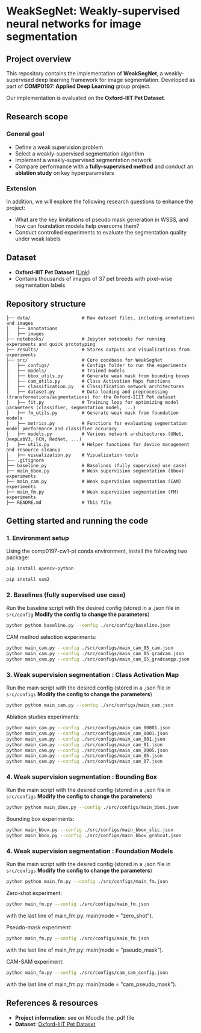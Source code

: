 # WeakSegNet: Weakly-supervised neural networks for image segmentation

## Project overview
This repository contains the implementation of **WeakSegNet**, a weakly-supervised deep learning framework for image segmentation. Developed as part of **COMP0197: Applied Deep Learning** group project.

Our implementation is evaluated on the **Oxford-IIIT Pet Dataset**.

## Research scope
### General goal
- Define a weak supervision problem
- Select a weakly-supervised segmentation algorithm
- Implement a weakly-supervised segmentation network
- Compare performance with a **fully-supervised method** and conduct an **ablation study** on key hyperparameters

### Extension
In addition, we will explore the following research questions to enhance the project:
- What are the key limitations of pseudo mask generation in WSSS, and how can foundation models help overcome them?
- Conduct controlled experiments to evaluate the segmentation quality under weak labels

## Dataset
- **Oxford-IIIT Pet Dataset** ([Link](https://www.robots.ox.ac.uk/~vgg/data/pets/))
- Contains thousands of images of 37 pet breeds with pixel-wise segmentation labels

## Repository structure
```
├── data/                   # Raw dataset files, including annotations and images
│   ├── annotations   
│   ├── images
├── notebooks/              # Jupyter notebooks for running experiments and quick prototyping
├── results/                # Stores outputs and visualizations from experiments
├── src/                    # Core codebase for WeakSegNet
│   ├── configs/            # Configs folder to run the experiments
│   ├── models/             # Trained models
│   ├── bbox_utils.py       # Generate weak mask from bounding boxes
│   ├── cam_utils.py        # Class Activation Maps functions
│   ├── classification.py   # Classification network architectures
│   ├── dataset.py          # Data loading and preprocessing (transformations/augmentations) for the Oxford-IIIT Pet dataset
│   ├── fit.py              # Training loop for optimizing model parameters (classifier, segmentation model, ...)
│   ├── fm_utils.py         # Generate weak mask from foundation models
│   ├── metrics.py          # Functions for evaluating segmentation model performance and classifier accuracy
│   ├── models.py           # Various network architectures (UNet, DeepLabV3, FCN, RedNet, ...)
│   ├── utils.py            # Helper functions for device management and resource cleanup
│   ├── visualization.py    # Visualization tools
├── .gitignore
├── baseline.py             # Baselines (fully supervised use case)
├── main_bbox.py            # Weak supervision segmentation (bbox) experiments
├── main_cam.py             # Weak supervision segmentation (CAM) experiments
├── main_fm.py              # Weak supervision segmentation (FM) experiments
├── README.md               # This file
```

## Getting started and running the code

### 1️. Environment setup
Using the comp0197-cw1-pt conda environment, install the following two package: 
```sh
pip install opencv-python
```
```sh
pip install sam2
```

### 2. Baselines (fully supervised use case)
Run the baseline script with the desired config (stored in a .json file in ```src/config``` **Modify the config to change the parameters**)
```sh
python python baseline.py --config ./src/config/baseline.json
```
CAM method selection experiments:
```sh
python main_cam.py --config ./src/configs/main_cam_05_cam.json
python main_cam.py --config ./src/configs/main_cam_05_gradcam.json
python main_cam.py --config ./src/configs/main_cam_05_gradcampp.json
```

### 3. Weak supervision segmentation : Class Activation Map
Run the main script with the desired config (stored in a .json file in ```src/configs``` **Modify the config to change the parameters**)
```sh
python python main_cam.py --config ./src/configs/main_cam.json
```
Ablation studies experiments:
```sh
python main_cam.py --config ./src/configs/main_cam_00001.json
python main_cam.py --config ./src/configs/main_cam_0001.json
python main_cam.py --config ./src/configs/main_cam_001.json
python main_cam.py --config ./src/configs/main_cam_01.json
python main_cam.py --config ./src/configs/main_cam_0005.json
python main_cam.py --config ./src/configs/main_cam_05.json
python main_cam.py --config ./src/configs/main_cam_07.json
```

### 4. Weak supervision segmentation : Bounding Box
Run the main script with the desired config (stored in a .json file in ```src/configs``` **Modify the config to change the parameters**)
```sh
python python main_bbox.py --config ./src/configs/main_bbox.json
```
Bounding box experiments: 
```sh
python main_bbox.py --config ./src/configs/main_bbox_slic.json
python main_bbox.py --config ./src/configs/main_bbox_grabcut.json
```

### 4. Weak supervision segmentation : Foundation Models
Run the main script with the desired config (stored in a .json file in ```src/configs``` **Modify the config to change the parameters**)
```sh
python python main_fm.py --config ./src/configs/main_fm.json
```

Zero-shot experiment: 
```sh
python main_fm.py --config ./src/configs/main_fm.json
```
with the last line of main_fm.py: main(mode = "zero_shot").

Pseudo-mask experiment:
```sh
python main_fm.py --config ./src/configs/main_fm.json
```
with the last line of main_fm.py: main(mode = "pseudo_mask").

CAM-SAM experiment:
```sh
python main_fm.py --config ./src/configs/cam_sam_config.json
```
with the last line of main_fm.py: main(mode = "cam_pseudo_mask").


## References & resources
- **Project information**: see on Moodle the .pdf file
- **Dataset**: [Oxford-IIIT Pet Dataset](https://www.robots.ox.ac.uk/~vgg/data/pets/)
